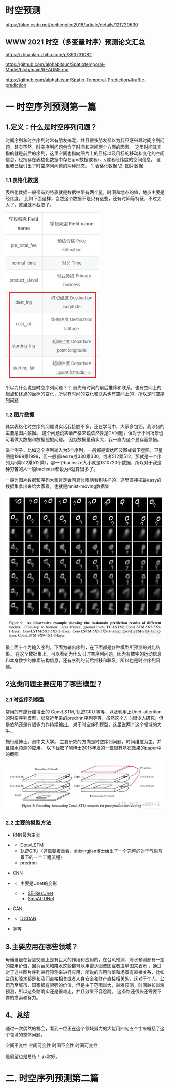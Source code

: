 # 时空预测

https://blog.csdn.net/peihenglee2016/article/details/121220630

## WWW 2021 时空（多变量时序）预测论文汇总

https://zhuanlan.zhihu.com/p/393731082

https://github.com/alphabitsun/Spatiotemporal-Model/blob/main/README.md

https://github.com/alphabitsun/Spatio-Temporal-Prediction#traffic-prediction

# 一 时空序列预测第一篇

## 1.定义：什么是时空序列问题？

时间序列和时空序列时常有朋友搞混，并且很多朋友都以为我只感兴趣时间序列问题，其实不然，时空序列问题包含了时间和空间两个方面的因素。 这里时间其实指的就是前后的序列，这里空间也指向图片上的目标以及目标的移动和变化的空间信息，也指存在表格化数据中存在gps数据或者x、y或者经纬度的空间信息。 这里我已经引出了时空序列问题的两种形态。 1. 表格化数据
\2. 图片数据

### 1.1 表格化数据

表格化数据一般带有的特质就是数据中带有两个量，时间和地点的值，地点主要是经纬度。 比如下面这样，当然这个数据不是只有这些，还有时间等特征，不过太大了，这里就不截取了。

![img](时空预测.assets/v2-d7ada3b2b16022ee29e763ca9319dfdd_720w.jpg)

所以为什么说是时空序列问题？？ 首先有时间的前后推移和联系，也有空间上的起点和终点的坐标的变化，所以有时间的变化和联系也有空间上的，所以是时空序列问题

### 1.2 图片数据

其实表格化时空序列问题说实话我接触不多，还在学习中，大家多包涵，我涉猎的主要是图片数据。 这个问题说实话严格来说依然算是CV问题，但对于不同场景也可看做大数据和数据挖掘问题。 因为数据量确实大，我一直为这个显存而烦恼。

举个例子，比如这个序列输入为5个序列，一般都是雷达回波图或者卫星图，卫星图是1999乘1999，但一般都resize成330乘330，或者512乘512，那就是一个序列为5乘512乘512乘1，那一个bachsize大小就是1310720个数据，所以对于我这种穷苦的人一般bachsize都设为4就算很多了。

一般为图片数据和序列大家肯定会问具体眼睛看到啥样的，这里直接把最easy的数据集拿出来给大家看，也就是mnist-moving数据集

![img](时空预测.assets/v2-5890be20714dcb3b1c256a3f4fa90fc5_720w.jpg)

最上面十个为输入序列，下面为输出序列，在下面都是各种模型所预测的对比结果。 在这个数据集上，可以看到为什么叫时空序列问题，因为有数字的运动信息和本身数字的像素结构信息，还有序列的前后推移和联系，所以也是时空序列问题。





## 2这类问题主要应用了哪些模型？

### 2.1 时空序列模型

常用的有施行建博士的 ConvLSTM, 轨迹GRU 等等，以及利用上Unet-attention的时空序列模型，以及近年来的predrnn序列等等，虽然这个方向很少人研究，但是依然还是有很多力作持续输出。 对于时空序列模型，这里说两个这个领域的大牛。

施行建博士。港中文大学。 主要研究的方向是时空序列问题，时间维度为主，并且降水预测的应用。 以下截取了施博士2015年发的一篇很有基石效果的paper中的截图

![img](时空预测.assets/v2-388ae3ee883d76cfa4ba71b3dda32b02_720w-16511356972674.jpg)

### 2.2  主要的模型方法

- RNN最为主流

- - ConvLSTM
  - 轨迹GRU（这篇要着重看，shixingjian博士给出了一个完整的对于气象背景下的一个工程流程）
  - predrnn

- CNN

- - 主要是Unet的变形

  - - [SE-ResUnet](https://zhuanlan.zhihu.com/p/337149936)
    - [SmaAt-UNet](https://zhuanlan.zhihu.com/p/337352102)

- GAN

- - [DGGAN](https://zhuanlan.zhihu.com/p/206669457)

- 等等

## 3.主要应用在哪些领域？

毋庸置疑在智慧交通上是有巨大的作用和应用的，在台风预测、降水预测都有一定的应用价值，因为台风和降水这些都可以用雷达回波图或者卫星图来表示 ，通过对于这些图片序列进行预测来进行应用，所说的应用价值和场景有直接关系，比如台风和降水都是和我们直接相关或者人身安全和财产直接相关的，这对于个人、公司乃至城市、国家都有很强的价值，但是由于范围越大，越难预测，时间越长越难预测，所以这条路确实还是很难走，并且效果不容忍耐。 这条路还很长还需要不停的摸索和努力。



## 4、总结

通过一次偶然的机会，看到一位正在这个领域努力的大佬用四句五个字来概括了这个领域的整体问题。

空间不变性 空间可变性 时间不变性 时间可变性

是展望也是总结！ 非常好。



# 二. 时空序列预测第二篇



